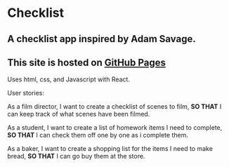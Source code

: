 # Checklist

## A checklist app inspired by Adam Savage.
## This site is hosted on [GitHub Pages](https://andrewsymes.github.io/Checklist/)

Uses html, css, and Javascript with React.

User stories:

As a film director, I want to create a checklist of scenes to film, **SO THAT** I can keep track of what scenes have been filmed.

As a student, I want to create a list of homework items I need to complete, **SO THAT** I can check them off one by one as i complete them.

As a baker, I want to create a shopping list for the items I need to make bread, **SO THAT** I can go buy them at the store.
